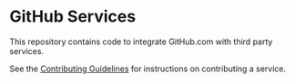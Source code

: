 GitHub Services
===============

This repository contains code to integrate GitHub.com with third party services.

See the [Contributing Guidelines](https://github.com/github/github-services/blob/master/CONTRIBUTING.md)
for instructions on contributing a service.
